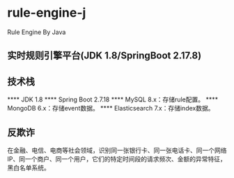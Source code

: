 # rule-engine-j
Rule Engine By Java
## 实时规则引擎平台(JDK 1.8/SpringBoot 2.17.8)
## 技术栈
  **** JDK 1.8
  **** Spring Boot 2.7.18
  **** MySQL 8.x：存储rule配置。
  **** MongoDB 6.x：存储event数据。
  **** Elasticsearch 7.x：存储index数据。
## 反欺诈
在金融、电信、电商等社会领域，识别同一张银行卡、同一张电话卡、同一个网络IP、同一个商户、同一个用户，它们的特定时间段的请求频次、金额的异常特征，黑白名单系统。
